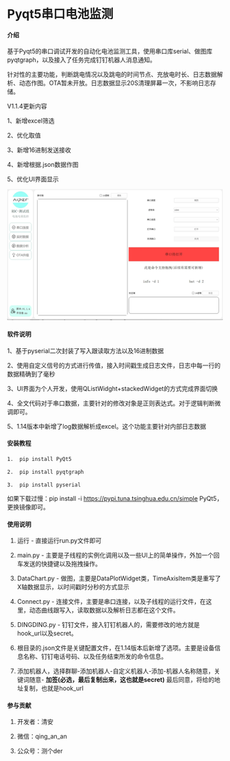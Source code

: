 # Pyqt5串口电池监测

#### 介绍
基于Pyqt5的串口调试开发的自动化电池监测工具，使用串口库serial、做图库pyqtgraph，以及接入了任务完成钉钉机器人消息通知。

针对性的主要功能，判断跳电情况以及跳电的时间节点、充放电时长、日志数据解析、动态作图。OTA暂未开放。日志数据显示20S清理屏幕一次，不影响日志存储。

V1.1.4更新内容

1、新增excel筛选

2、优化取值

3、新增16进制发送接收

4、新增根据.json数据作图

5、优化UI界面显示


![输入图片说明](UI/images/img.webp)


#### 软件说明
1、基于pyserial二次封装了写入跟读取方法以及16进制数据

2、使用自定义信号的方式进行传值，接入时间戳生成日志文件，日志中每一行的数据精确到了毫秒

3、UI界面为个人开发，使用QListWidght+stackedWidget的方式完成界面切换

4、全文代码对于串口数据，主要针对的修改对象是正则表达式。对于逻辑判断微调即可。

5、1.14版本中新增了log数据解析成excel。这个功能主要针对内部日志数据


#### 安装教程
```
1.  pip install PyQt5
```
```
2.  pip install pyqtgraph
```
```
3.  pip install pyserial
```

如果下载过慢：pip install -i https://pypi.tuna.tsinghua.edu.cn/simple PyQt5，更换镜像即可。

#### 使用说明

1.  运行 - 直接运行run.py文件即可

2.  main.py - 主要是子线程的实例化调用以及一些UI上的简单操作，外加一个回车发送的快捷键以及拖拽操作。

3.  DataChart.py - 做图，主要是DataPlotWidget类，TimeAxisItem类是重写了X轴数据显示，以时间戳时分秒的方式显示

4.  Connect.py - 连接文件，主要是串口连接，以及子线程的运行文件，在这里，动态曲线跟写入，读取数据以及解析日志都在这个文件。

5.  DINGDING.py - 钉钉文件，接入钉钉机器人的，需要修改的地方就是hook_url以及secret。

6.  根目录的.json文件是关键配置文件，在1.14版本后新增了选项。主要是设备信息名称、钉钉电话号码、以及任务结束所发的命令信息。

7.  添加机器人，选择群聊-添加机器人-自定义机器人-添加-机器人名称随意，关键词随意-  **加签(必选，最后复制出来，这也就是secret)** 最后同意，将给的地址复制，也就是hook_url

#### 参与贡献

1.  开发者：清安

2.  微信：qing_an_an

3.  公众号：测个der
